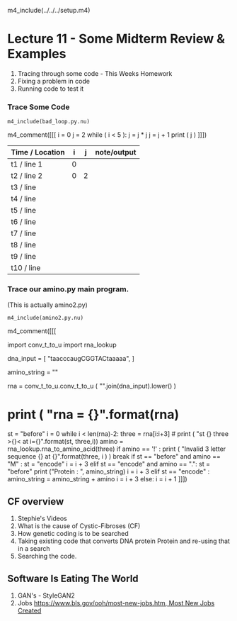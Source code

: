 m4_include(../../../setup.m4)

# Lecture 11 - Some Midterm Review & Examples

1. Tracing through some code - This Weeks Homework
2. Fixing a problem in code
3. Running code to test it

### Trace Some Code

```
m4_include(bad_loop.py.nu)
```
m4_comment([[[
i = 0
j = 2
while ( i < 5 ):
    j = j * j
    j = j + 1
    print ( j )
]]])


| Time / Location | i | j | note/output |
|-----------------|---|---|-------------|
| t1   / line 1  | 0  | | |
| t2   / line 2  | 0  | 2  | |
| t3   / line   |   |   | |
| t4   / line   |   |   | |
| t5   / line   |   |   | |
| t6   / line   |   |   | |
| t7   / line   |   |   | |
| t8   / line   |   |   | |
| t9   / line   |   |   | |
| t10   / line   |   |   | |


### Trace our amino.py main program.

(This is actually amino2.py)

<div class="pagebreak"></div>

```
m4_include(amino2.py.nu)
```
m4_comment([[[

import conv_t_to_u
import rna_lookup

dna_input = [
"taacccaugCGGTACtaaaaa",
]

amino_string = ""

rna = conv_t_to_u.conv_t_to_u ( "".join(dna_input).lower() )
# print ( "rna = {}".format(rna)
st = "before"
i = 0
while i < len(rna)-2:
    three = rna[i:i+3]
    # print ( "st {} three >{}< at i={}".format(st, three,i)) 
    amino = rna_lookup.rna_to_amino_acid(three)
    if amino == '!' :
        print ( "Invalid 3 letter sequence {} at {}".format(three, i ) )
        break
    if st == "before" and amino == "M" :
        st = "encode"
        i = i + 3
    elif st == "encode" and amino == ".":
        st = "before"
        print ("Protein : ", amino_string)
        i = i + 3
    elif st == "encode" :
        amino_string = amino_string + amino
        i = i + 3
    else:
        i = i + 1
]]])


## CF overview

1. Stephie's Videos
2. What is the cause of Cystic-Fibroses (CF)
3. How genetic coding is to be searched
4. Taking existing code that converts DNA protein Protein and re-using that in a search
5. Searching the code.

## Software Is Eating The World

1. GAN's - StyleGAN2
2. Jobs [https://www.bls.gov/ooh/most-new-jobs.htm, Most New Jobs Created](https://www.bls.gov/ooh/most-new-jobs.htm)

